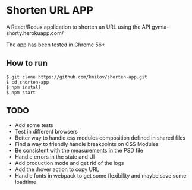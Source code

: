 # Shorten URL APP
A React/Redux application to shorten an URL using the API
gymia-shorty.herokuapp.com/

The app has been tested in Chrome 56+

## How to run
```
$ git clone https://github.com/kmilov/shorten-app.git
$ cd shorten-app
$ npm install
$ npm start
```

## TODO
* Add some tests
* Test in  different browsers
* Better way to handle css modules composition defined in shared files
* Find a way to friendly handle breakpoints on CSS Modules
* Be consistent with the measurements in the PSD file
* Handle errors in the state and UI
* Add production mode and get rid of the logs
* Add the :hover action to copy URL
* Handle fonts in webpack to get some flexibility and maybe save some loadtime
